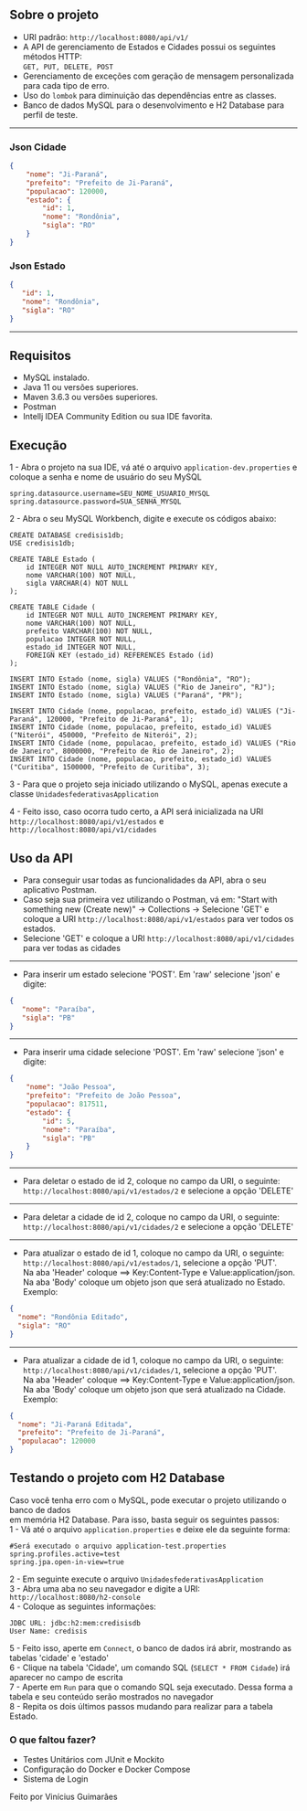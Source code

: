 ## Sobre o projeto <br>
- URI padrão: ```http://localhost:8080/api/v1/```
- A API de gerenciamento de Estados e Cidades possui os seguintes métodos HTTP: <br>
```GET, PUT, DELETE, POST``` <br>
- Gerenciamento de exceções com geração de mensagem personalizada para cada tipo de erro.
- Uso do ```lombok``` para diminuição das dependências entre as classes.
- Banco de dados MySQL para o desenvolvimento e H2 Database para perfil de teste.

---
### Json Cidade
```json
{
    "nome": "Ji-Paraná",
    "prefeito": "Prefeito de Ji-Paraná",
    "populacao": 120000,
    "estado": {
        "id": 1,
        "nome": "Rondônia",
        "sigla": "RO"
    }
}
```

### Json Estado

```json
{
   "id": 1,
   "nome": "Rondônia",
   "sigla": "RO"
}
```

----
## Requisitos

- MySQL instalado.
- Java 11 ou versões superiores.
- Maven 3.6.3 ou versões superiores.
- Postman
- Intellj IDEA Community Edition ou sua IDE favorita.

## Execução
1 - Abra o projeto na sua IDE, vá até o arquivo ```application-dev.properties``` e coloque a senha e nome de usuário do seu MySQL
```properties
spring.datasource.username=SEU_NOME_USUARIO_MYSQL
spring.datasource.password=SUA_SENHA_MYSQL
```
2 - Abra o seu MySQL Workbench, digite e execute os códigos abaixo:
``` roomsql
CREATE DATABASE credisis1db;
USE credisis1db;

CREATE TABLE Estado (
	id INTEGER NOT NULL AUTO_INCREMENT PRIMARY KEY,
	nome VARCHAR(100) NOT NULL,
	sigla VARCHAR(4) NOT NULL
);

CREATE TABLE Cidade (
	id INTEGER NOT NULL AUTO_INCREMENT PRIMARY KEY,
	nome VARCHAR(100) NOT NULL,
	prefeito VARCHAR(100) NOT NULL,
	populacao INTEGER NOT NULL,
	estado_id INTEGER NOT NULL,
	FOREIGN KEY (estado_id) REFERENCES Estado (id)
);

INSERT INTO Estado (nome, sigla) VALUES ("Rondônia", "RO");
INSERT INTO Estado (nome, sigla) VALUES ("Rio de Janeiro", "RJ");
INSERT INTO Estado (nome, sigla) VALUES ("Paraná", "PR");

INSERT INTO Cidade (nome, populacao, prefeito, estado_id) VALUES ("Ji-Paraná", 120000, "Prefeito de Ji-Paraná", 1);
INSERT INTO Cidade (nome, populacao, prefeito, estado_id) VALUES ("Niterói", 450000, "Prefeito de Niterói", 2);
INSERT INTO Cidade (nome, populacao, prefeito, estado_id) VALUES ("Rio de Janeiro", 8000000, "Prefeito de Rio de Janeiro", 2);
INSERT INTO Cidade (nome, populacao, prefeito, estado_id) VALUES ("Curitiba", 1500000, "Prefeito de Curitiba", 3);

```

3 - Para que o projeto seja iniciado utilizando o MySQL, apenas execute a classe ```UnidadesfederativasApplication```

4 - Feito isso, caso ocorra tudo certo, a API será inicializada na URI
```http://localhost:8080/api/v1/estados``` e ```http://localhost:8080/api/v1/cidades```

## Uso da API

- Para conseguir usar todas as funcionalidades da API, abra o seu aplicativo Postman.
- Caso seja sua primeira vez utilizando o Postman, vá em: "Start with something new (Create new)" 
  -> Collections -> Selecione 'GET' e coloque a URI ```http://localhost:8080/api/v1/estados``` para ver todos os estados.
- Selecione 'GET' e coloque a URI ```http://localhost:8080/api/v1/cidades``` para ver todas as cidades
---
- Para inserir um estado selecione 'POST'. Em 'raw' selecione 'json' e digite:
```json
{
   "nome": "Paraíba",
   "sigla": "PB"
}
```
---
- Para inserir uma cidade selecione 'POST'. Em 'raw' selecione 'json' e digite:
```json
{
    "nome": "João Pessoa",
    "prefeito": "Prefeito de João Pessoa",
    "populacao": 817511,
    "estado": {
        "id": 5,
        "nome": "Paraíba",
        "sigla": "PB"
    }
}
```
---
- Para deletar o estado de id 2, coloque no campo da URI, o seguinte: ```http://localhost:8080/api/v1/estados/2``` e selecione a opção 'DELETE'
---
- Para deletar a cidade de id 2, coloque no campo da URI, o seguinte: ```http://localhost:8080/api/v1/cidades/2``` e selecione a opção 'DELETE'
---
- Para atualizar o estado de id 1, coloque no campo da URI, o seguinte: ```http://localhost:8080/api/v1/estados/1```, selecione a opção 'PUT'. 
  <br> Na aba 'Header' coloque ==> Key:Content-Type e Value:application/json. 
  <br> Na aba 'Body' coloque um objeto json que será atualizado no Estado. <br> Exemplo:

```json
{
  "nome": "Rondônia Editado",
  "sigla": "RO"
}
```
---
- Para atualizar a cidade de id 1, coloque no campo da URI, o seguinte: ```http://localhost:8080/api/v1/cidades/1```, selecione a opção 'PUT'.
  <br> Na aba 'Header' coloque ==> Key:Content-Type e Value:application/json.
  <br> Na aba 'Body' coloque um objeto json que será atualizado na Cidade. <br> Exemplo:

```json
{
  "nome": "Ji-Paraná Editada",
  "prefeito": "Prefeito de Ji-Paraná",
  "populacao": 120000
}
```

## Testando o projeto com H2 Database
Caso você tenha erro com o MySQL, pode executar o projeto utilizando o banco de dados <br>
em memória H2 Database. Para isso, basta seguir os seguintes passos:
<br> 
1 - Vá até o arquivo ```application.properties``` e deixe ele da seguinte forma:

```properties
#Será executado o arquivo application-test.properties
spring.profiles.active=test
spring.jpa.open-in-view=true
```

2 - Em seguinte execute o arquivo ```UnidadesfederativasApplication``` <br>
3 - Abra uma aba no seu navegador e digite a URI: ```http://localhost:8080/h2-console``` <br>
4 - Coloque as seguintes informações:
```properties
JDBC URL: jdbc:h2:mem:credisisdb
User Name: credisis
```
5 - Feito isso, aperte em ```Connect```, o banco de dados irá abrir, mostrando as tabelas 'cidade' e 'estado' <br>
6 - Clique na tabela 'Cidade', um comando SQL (```SELECT * FROM Cidade```) irá aparecer no campo de escrita <br>
7 - Aperte em ```Run``` para que o comando SQL seja executado. Dessa forma a tabela e seu conteúdo serão mostrados no navegador <br>
8 - Repita os dois últimos passos mudando para realizar para a tabela Estado.

### O que faltou fazer? 
- Testes Unitários com JUnit e Mockito
- Configuração do Docker e Docker Compose
- Sistema de Login

Feito por Vinícius Guimarães
